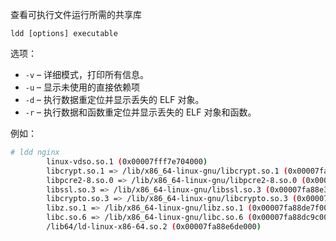 查看可执行文件运行所需的共享库

```
ldd [options] executable
```

选项：
+ `-v` – 详细模式，打印所有信息。
+ `-u` – 显示未使用的直接依赖项
+ `-d` – 执行数据重定位并显示丢失的 ELF 对象。
+ `-r` – 执行数据和函数重定位并显示丢失的 ELF 对象和函数。

例如：
```bash
# ldd nginx
        linux-vdso.so.1 (0x00007fff7e704000)
        libcrypt.so.1 => /lib/x86_64-linux-gnu/libcrypt.so.1 (0x00007fa88e464000)
        libpcre2-8.so.0 => /lib/x86_64-linux-gnu/libpcre2-8.so.0 (0x00007fa88e3ca000)
        libssl.so.3 => /lib/x86_64-linux-gnu/libssl.so.3 (0x00007fa88e320000)
        libcrypto.so.3 => /lib/x86_64-linux-gnu/libcrypto.so.3 (0x00007fa88de9e000)
        libz.so.1 => /lib/x86_64-linux-gnu/libz.so.1 (0x00007fa88de7f000)
        libc.so.6 => /lib/x86_64-linux-gnu/libc.so.6 (0x00007fa88dc9c000)
        /lib64/ld-linux-x86-64.so.2 (0x00007fa88e6de000)
```
